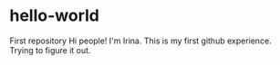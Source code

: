 # hello-world
First repository
Hi people!
I'm Irina. This is my first github experience. Trying to figure it out.

